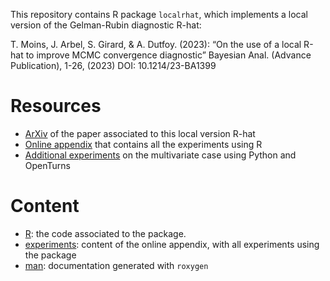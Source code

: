 This repository contains R package `localrhat`, which implements a local version of the Gelman-Rubin diagnostic R-hat:

T. Moins, J. Arbel, S. Girard, & A. Dutfoy. (2023): “On the use of a local R-hat to improve MCMC convergence diagnostic” Bayesian Anal. (Advance Publication), 1-26, (2023) DOI: 10.1214/23-BA1399

# Resources 

 - [ArXiv](https://arxiv.org/pdf/2205.06694.pdf) of the paper associated to this local version R-hat
 - [Online appendix](https://theomoins.github.io/localrhat/Simulations.html) that contains all the experiments using R
 - [Additional experiments](https://theomoins.github.io/localrhat/Simulations_ot.html) on the multivariate case using Python and OpenTurns

# Content

 - [R](https://github.com/TheoMoins/localrhat/tree/main/R): the code associated to the package.
 - [experiments](https://github.com/TheoMoins/localrhat/tree/main/experiments): content of the online appendix, with all experiments using the package
 - [man](https://github.com/TheoMoins/localrhat/tree/main/man): documentation generated with `roxygen`


